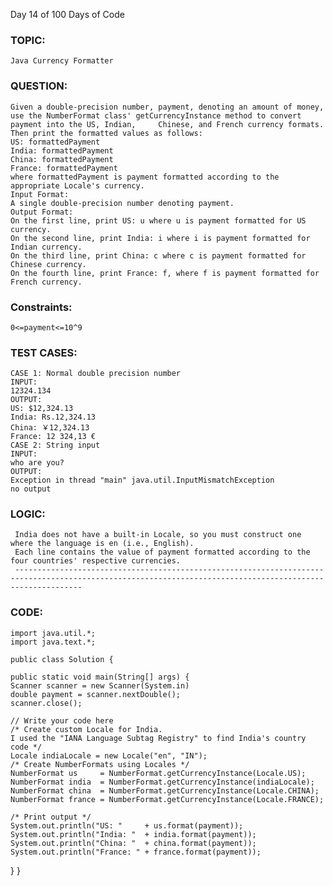   Day 14 of 100 Days of Code
### TOPIC:
    Java Currency Formatter

### QUESTION:
    Given a double-precision number, payment, denoting an amount of money, use the NumberFormat class' getCurrencyInstance method to convert payment into the US, Indian,     Chinese, and French currency formats. 
    Then print the formatted values as follows:
    US: formattedPayment
    India: formattedPayment
    China: formattedPayment
    France: formattedPayment
    where formattedPayment is payment formatted according to the appropriate Locale's currency.
    Input Format:
    A single double-precision number denoting payment.
    Output Format:
    On the first line, print US: u where u is payment formatted for US currency.
    On the second line, print India: i where i is payment formatted for Indian currency.
    On the third line, print China: c where c is payment formatted for Chinese currency.
    On the fourth line, print France: f, where f is payment formatted for French currency.
### Constraints:    
    0<=payment<=10^9

### TEST CASES:
    CASE 1: Normal double precision number
    INPUT:
    12324.134
    OUTPUT:
    US: $12,324.13
    India: Rs.12,324.13
    China: ￥12,324.13
    France: 12 324,13 €
    CASE 2: String input
    INPUT:
    who are you?
    OUTPUT:
    Exception in thread "main" java.util.InputMismatchException
    no output
    
### LOGIC:
     India does not have a built-in Locale, so you must construct one where the language is en (i.e., English).
     Each line contains the value of payment formatted according to the four countries' respective currencies.
     -----------------------------------------------------------------------------------------------------------------------------------------------------------
### CODE:     
    import java.util.*;
    import java.text.*;

    public class Solution {
    
    public static void main(String[] args) {
    Scanner scanner = new Scanner(System.in)
    double payment = scanner.nextDouble();
    scanner.close();
        
    // Write your code here
    /* Create custom Locale for India. 
    I used the "IANA Language Subtag Registry" to find India's country code */
    Locale indiaLocale = new Locale("en", "IN");
    /* Create NumberFormats using Locales */
    NumberFormat us     = NumberFormat.getCurrencyInstance(Locale.US);
    NumberFormat india  = NumberFormat.getCurrencyInstance(indiaLocale);
    NumberFormat china  = NumberFormat.getCurrencyInstance(Locale.CHINA);
    NumberFormat france = NumberFormat.getCurrencyInstance(Locale.FRANCE);

    /* Print output */        
    System.out.println("US: "     + us.format(payment));
    System.out.println("India: "  + india.format(payment));
    System.out.println("China: "  + china.format(payment));
    System.out.println("France: " + france.format(payment));
   }
}

